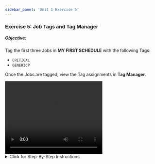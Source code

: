 ```yaml
---
sidebar_panel: 'Unit 1 Exercise 5'
---
```


### Exercise 5: Job Tags and Tag Manager

##### Objective:

Tag the first three Jobs in **MY FIRST SCHEDULE** with the following Tags:

* ```CRITICAL```
* ```GENERICP```

Once the Jobs are tagged, view the Tag assignments in **Tag Manager**.

<div>
<video width="320" height="240" controls>
  <source src="videobasic/U1E5.mp4" type="video/mp4"></source>
Your browser does not support the video tag.
</video>
</div>

<details>

<summary>Click for Step-By-Step Instructions</summary>

#### Job Tags
1.	Under the **Administration** topic, Double-Click on **Job Master**. 
2.	In the **Schedule** drop-down list, select **My First Schedule**.
3.	In the **Job** drop-down list, select **Windows Job 1**.
4.	Under **Job Properties**, click on the **Tags** tab.
5.	In the **Choose Tag** field, type **Critical** and press Enter.
6.	In the **Choose Tag** field, type **genericp** and press Enter.
7.	Click the **Save** Button.
8.	Repeat Steps 3 – 7 for **Windows Jobs 2 and 3**.
9.	Close the **Job Master**.

#### Tag Manager
10.	Under the **Management** topic, Double-Click on **Tag Manager**. 
11.	In the Tag Manager Selection drop-down list, select **Critical**.
12.	View the Jobs that use this **Tag** category.
13.	Close the **Tag Manager** tab.

</details>
